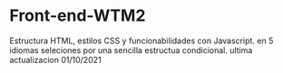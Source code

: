 # Front-end-WTM2
Estructura HTML, estilos CSS y funcionabilidades con Javascript. en 5 idiomas seleciones por una sencilla estructua condicional. ultima actualizacion 01/10/2021
